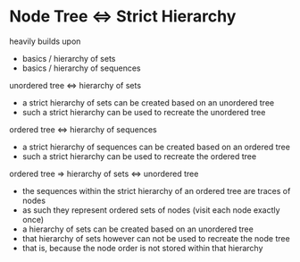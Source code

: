 
<!-- ======================================================================= -->
# Node Tree <=> Strict Hierarchy

heavily builds upon

* basics / hierarchy of sets
* basics / hierarchy of sequences

unordered tree <=> hierarchy of sets

* a strict hierarchy of sets can be created based on an unordered tree
* such a strict hierarchy can be used to recreate the unordered tree

ordered tree <=> hierarchy of sequences

* a strict hierarchy of sequences can be created based on an ordered tree
* such a strict hierarchy can be used to recreate the ordered tree

ordered tree => hierarchy of sets <=> unordered tree

* the sequences within the strict hierarchy of an ordered tree are traces of nodes
* as such they represent ordered sets of nodes (visit each node exactly once)
* a hierarchy of sets can be created based on an unordered tree
* that hierarchy of sets however can not be used to recreate the node tree
* that is, because the node order is not stored within that hierarchy
